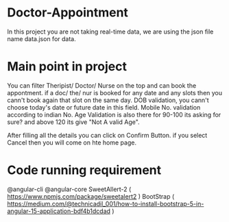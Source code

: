 # Doctor-Appointment
In this project you are not taking real-time data, we are using the json file name data.json  for data.
  # Main point in project
You can filter Theripist/ Doctor/ Nurse on the top and can book the appontment.
if a doc/ the/ nur is booked for any date and any slots then you cann't book again that slot on the same day.
DOB validation, you cann't choose today's date or future date in this field.
Mobile No. validation according to indian No.
Age Validation is also there for 90-100 its asking for sure? and above 120 its give "Not A valid Age". 

After filling all the details you can click on Confirm Button. 
if you select Cancel then you will come on hte home page. 


# Code running requirement 

@angular-cli
@angular-core
SweetAllert-2 ( https://www.npmjs.com/package/sweetalert2 )
BootStrap ( https://medium.com/@technicadil_001/how-to-install-bootstrap-5-in-angular-15-application-bdf4b1dcdad ) 








